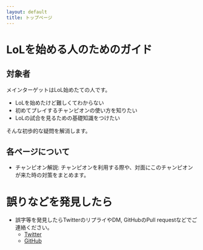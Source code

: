 ```yaml
---
layout: default
title: トップページ
---
```


# LoLを始める人のためのガイド

## 対象者

メインターゲットはLoL始めたての人です。

* LoLを始めたけど難しくてわからない
* 初めてプレイするチャンピオンの使い方を知りたい
* LoLの試合を見るための基礎知識をつけたい

そんな初歩的な疑問を解消します。


## 各ページについて

* チャンピオン解説: チャンピオンを利用する際や、対面にこのチャンピオンが来た時の対策をまとめます。


# 誤りなどを発見したら

* 誤字等を発見したらTwitterのリプライやDM, GitHubのPull requestなどでご連絡ください。
  * [Twitter](https://twitter.com/yoshiki_utakata)
  * [GitHub](https://github.com/yoshikyoto/LoLBeginnersGuide)

